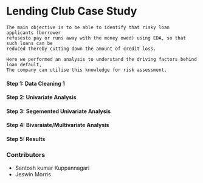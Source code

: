 # Lending Club Case Study

```  
The main objective is to be able to identify that risky loan applicants (borrower
refusesto pay or runs away with the money owed) using EDA, so that such loans can be 
reduced thereby cutting down the amount of credit loss.    

Here we performed an analysis to understand the driving factors behind loan default,  
The company can utilise this knowledge for risk assessment. 

```

#### Step 1: Data Cleaning 1  
#### Step 2: Univariate Analysis
#### Step 3: Segemented Univariate Analysis
#### Step 4: Bivaraiate/Multivariate Analysis
#### Step 5: Results   


### Contributors
- Santosh kumar Kuppannagari
- Jeswin Morris
